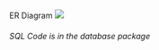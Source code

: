 ### 
ER Diagram
![](https://user-images.githubusercontent.com/74824916/120032322-aecbee00-c002-11eb-9e6c-3720d09ac704.png)

###### SQL Code is in the database package